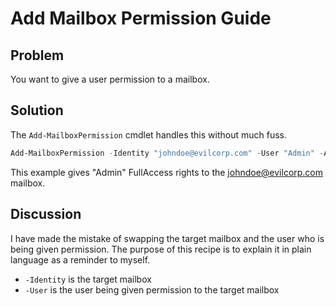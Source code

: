 # Add Mailbox Permission Guide

## Problem

You want to give a user permission to a mailbox.

## Solution

The `Add-MailboxPermission` cmdlet handles this without much fuss.

```powershell
Add-MailboxPermission -Identity "johndoe@evilcorp.com" -User "Admin" -AccessRights Full -InheritanceType All
```

This example gives "Admin" FullAccess rights to the johndoe@evilcorp.com mailbox.

## Discussion

I have made the mistake of swapping the target mailbox and the user who is being given permission.
The purpose of this recipe is to explain it in plain language as a reminder to myself.

+ `-Identity` is the target mailbox
+ `-User` is the user being given permission to the target mailbox
